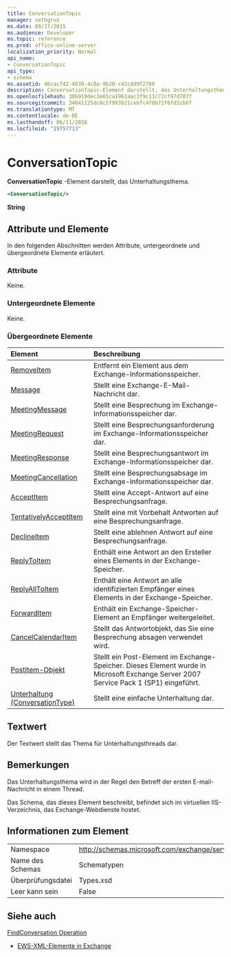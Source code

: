 ```yaml
---
title: ConversationTopic
manager: sethgros
ms.date: 09/17/2015
ms.audience: Developer
ms.topic: reference
ms.prod: office-online-server
localization_priority: Normal
api_name:
- ConversationTopic
api_type:
- schema
ms.assetid: 46cacf42-4039-4c8a-9b20-c42cdd9f2760
description: ConversationTopic-Element darstellt, das Unterhaltungsthema.
ms.openlocfilehash: 30b919dec3e65ca1961aac3f9c11c72cf97d707f
ms.sourcegitcommit: 34041125dc8c5f993b21cebfc4f8b72f0fd2cb6f
ms.translationtype: MT
ms.contentlocale: de-DE
ms.lasthandoff: 06/11/2018
ms.locfileid: "19757713"
---
```

# <a name="conversationtopic"></a>ConversationTopic

**ConversationTopic** -Element darstellt, das Unterhaltungsthema. 
  
```xml
<ConversationTopic/>
```

 **String**
## <a name="attributes-and-elements"></a>Attribute und Elemente

In den folgenden Abschnitten werden Attribute, untergeordnete und übergeordnete Elemente erläutert.
  
### <a name="attributes"></a>Attribute

Keine.
  
### <a name="child-elements"></a>Untergeordnete Elemente

Keine.
  
### <a name="parent-elements"></a>Übergeordnete Elemente

|**Element**|**Beschreibung**|
|:-----|:-----|
|[RemoveItem](removeitem.md) <br/> |Entfernt ein Element aus dem Exchange-Informationsspeicher.  <br/> |
|[Message](message-ex15websvcsotherref.md) <br/> |Stellt eine Exchange-E-Mail-Nachricht dar.  <br/> |
|[MeetingMessage](meetingmessage.md) <br/> |Stellt eine Besprechung im Exchange-Informationsspeicher dar.  <br/> |
|[MeetingRequest](meetingrequest.md) <br/> |Stellt eine Besprechungsanforderung im Exchange-Informationsspeicher dar.  <br/> |
|[MeetingResponse](meetingresponse.md) <br/> |Stellt eine Besprechungsantwort im Exchange-Informationsspeicher dar.  <br/> |
|[MeetingCancellation](meetingcancellation.md) <br/> |Stellt eine Besprechungsabsage im Exchange-Informationsspeicher dar.  <br/> |
|[AcceptItem](acceptitem.md) <br/> |Stellt eine Accept-Antwort auf eine Besprechungsanfrage.  <br/> |
|[TentativelyAcceptItem](tentativelyacceptitem.md) <br/> |Stellt eine mit Vorbehalt Antworten auf eine Besprechungsanfrage.  <br/> |
|[DeclineItem](declineitem.md) <br/> |Stellt eine ablehnen Antwort auf eine Besprechungsanfrage.  <br/> |
|[ReplyToItem](replytoitem.md) <br/> |Enthält eine Antwort an den Ersteller eines Elements in der Exchange-Speicher.  <br/> |
|[ReplyAllToItem](replyalltoitem.md) <br/> |Enthält eine Antwort an alle identifizierten Empfänger eines Elements in der Exchange-Speicher.  <br/> |
|[ForwardItem](forwarditem.md) <br/> |Enthält ein Exchange-Speicher-Element an Empfänger weitergeleitet.  <br/> |
|[CancelCalendarItem](cancelcalendaritem.md) <br/> |Stellt das Antwortobjekt, das Sie eine Besprechung absagen verwendet wird.  <br/> |
|[PostItem-Objekt](postitem.md) <br/> |Stellt ein Post-Element im Exchange-Speicher. Dieses Element wurde in Microsoft Exchange Server 2007 Service Pack 1 (SP1) eingeführt.  <br/> |
|[Unterhaltung (ConversationType)](conversation-conversationtype.md) <br/> |Stellt eine einfache Unterhaltung dar.  <br/> |
   
## <a name="text-value"></a>Textwert

Der Textwert stellt das Thema für Unterhaltungsthreads dar.
  
## <a name="remarks"></a>Bemerkungen

Das Unterhaltungsthema wird in der Regel den Betreff der ersten E-mail-Nachricht in einem Thread.
  
Das Schema, das dieses Element beschreibt, befindet sich im virtuellen IIS-Verzeichnis, das Exchange-Webdienste hostet.
  
## <a name="element-information"></a>Informationen zum Element

|||
|:-----|:-----|
|Namespace  <br/> |http://schemas.microsoft.com/exchange/services/2006/types  <br/> |
|Name des Schemas  <br/> |Schematypen  <br/> |
|Überprüfungsdatei  <br/> |Types.xsd  <br/> |
|Leer kann sein  <br/> |False  <br/> |
   
## <a name="see-also"></a>Siehe auch



[FindConversation Operation](findconversation-operation.md)


- [EWS-XML-Elemente in Exchange](ews-xml-elements-in-exchange.md)

